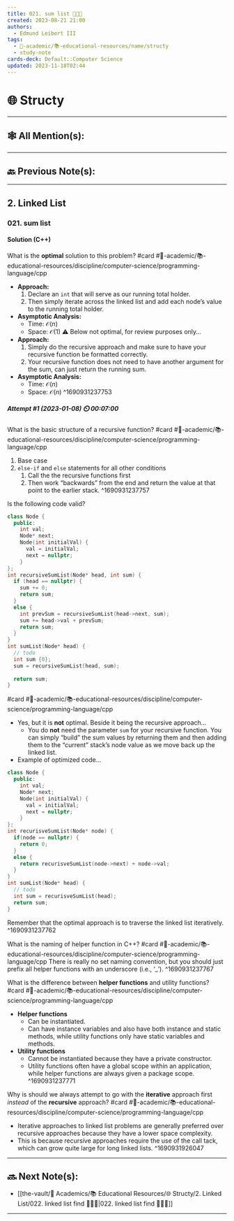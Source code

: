 ```yaml
---
title: 021. sum list 👨🏽‍💻
created: 2023-08-21 21:00
authors:
  - Edmund Leibert III
tags:
  - 🔴-academic/📚-educational-resources/name/structy
  - study-note
cards-deck: Default::Computer Science
updated: 2023-11-18T02:44
---
```


# 🌐 Structy

---

## 🕸️ All Mention(s): 

---

## 🔙 Previous Note(s):

---

## 2. Linked List

### **021. sum list**

#### Solution (C++)

What is the **optimal** solution to this problem? 
#card  #🔴-academic/📚-educational-resources/discipline/computer-science/programming-language/cpp
- **Approach:** 
	1. Declare an `int` that will serve as our running total holder.
	2. Then simply iterate across the linked list and add each node’s value to the running total holder.
- **Asymptotic Analysis:**
	- Time: $\mathcal{O}(n)$
	- Space: $\mathcal{O}(1)$
⚠️ Below not optimal, for review purposes only…
- **Approach:** 
	1. Simply do the recursive approach and make sure to have your recursive function be formatted correctly.
	2. Your recursive function does not need to have another argument for the sum, can just return the running sum.
- **Asymptotic Analysis:**
	- Time: $\mathcal{O}(n)$
	- Space: $\mathcal{O}(n)$
^1690931237753

##### **Attempt #1 (2023-01-08) ⏲️ 00:07:00**

What is the basic structure of a recursive function? 
#card  #🔴-academic/📚-educational-resources/discipline/computer-science/programming-language/cpp
1. Base case
2. `else-if` and `else` statements for all other conditions
	1. Call the the recursive functions first
	2. Then work “backwards” from the end and return the value at that point to the earlier stack.
^1690931237757

Is the following code valid? 
```cpp
class Node {
  public:
    int val;
    Node* next;
    Node(int initialVal) {
      val = initialVal;
      next = nullptr;
    }
};
int recursiveSumList(Node* head, int sum) {
  if (head == nullptr) {
    sum += 0;
    return sum;
  }
  else {
    int prevSum = recursiveSumList(head->next, sum);
    sum += head->val + prevSum;
    return sum;
  }
}
int sumList(Node* head) {
  // todo
  int sum {0};
  sum = recursiveSumList(head, sum);
 
  return sum;
}
```
#card  #🔴-academic/📚-educational-resources/discipline/computer-science/programming-language/cpp
- Yes, but it is **not** optimal. Beside it being the recursive approach…
	- You do **not** need the parameter `sum` for your recursive function. You can simply “build” the sum values by returning them and then adding them to the “current” stack’s node value as we move back up the linked list.
- Example of optimized code...
```cpp
class Node {
  public:
    int val;
    Node* next;
    Node(int initialVal) {
      val = initialVal;
      next = nullptr;
    }
};
int recurisveSumList(Node* node) {
  if(node == nullptr) {
    return 0;
  }
  else {
    return recurisveSumList(node->next) + node->val;
  }
}
int sumList(Node* head) {
  // todo
  int sum = recurisveSumList(head);
  return sum;
}
```
Remember that the optimal approach is to traverse the linked list iteratively.
^1690931237762


What is the naming of helper function in C++? 
#card  #🔴-academic/📚-educational-resources/discipline/computer-science/programming-language/cpp
There is really no set naming convention, but you should just prefix all helper functions with an underscore (i.e., ‘\_’).
^1690931237767


What is the difference between **helper functions** and utility functions? 
#card  #🔴-academic/📚-educational-resources/discipline/computer-science/programming-language/cpp
- **Helper functions** 
	- Can be instantiated.
	- Can have instance variables and also have both instance and static methods, while utility functions only have static variables and methods.
- **Utility functions**
	- Cannot be instantiated because they have a private constructor. 
	- Utility functions often have a global scope within an application, while helper functions are always given a package scope.
^1690931237771

Why is should we always attempt to go with the **iterative** approach first _instead_ of the **recursive** approach? 
#card  #🔴-academic/📚-educational-resources/discipline/computer-science/programming-language/cpp
- Iterative approaches to linked list problems are generally preferred over recursive approaches because they have a lower space complexity.
- This is because recursive approaches require the use of the call tack, which can grow quite large for long linked lists.
^1690931926047


---

## 🔜 Next Note(s):
- [[the-vault/🔴 Academics/📚 Educational Resources/🌐 Structy/2. Linked List/022. linked list find 👨🏽‍💻|022. linked list find 👨🏽‍💻]]

---



